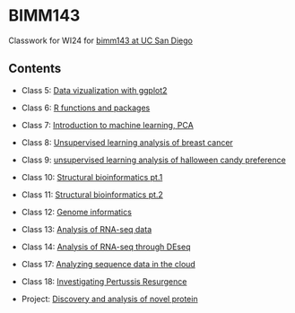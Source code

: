 # BIMM143
Classwork for WI24 for [bimm143 at UC San Diego](https://bioboot.github.io/bimm143_W24/)

## Contents

- Class 5: [Data vizualization with ggplot2](https://github.com/louiskim132/BIMM143/blob/main/class05/class05.md)

- Class 6: [R functions and packages](https://github.com/louiskim132/BIMM143/blob/main/class06/class06-hw.pdf)

- Class 7: [Introduction to machine learning, PCA](https://github.com/louiskim132/BIMM143/blob/main/class07/class07.pdf)

- Class 8: [Unsupervised learning analysis of breast cancer](https://github.com/louiskim132/BIMM143/blob/main/class08/class08/class08.pdf)

- Class 9: [unsupervised learning analysis of halloween candy preference](https://github.com/louiskim132/BIMM143/blob/main/class09/class09.pdf)

- Class 10: [Structural bioinformatics pt.1](https://github.com/louiskim132/BIMM143/blob/main/class10/class10.pdf)

- Class 11: [Structural bioinformatics pt.2](https://github.com/louiskim132/BIMM143/blob/main/class11/class11/class11.pdf)

- Class 12: [Genome informatics](https://github.com/louiskim132/BIMM143/blob/main/class12/class12.pdf)

- Class 13: [Analysis of RNA-seq data](https://github.com/louiskim132/BIMM143/blob/main/class13/class13.pdf)

- Class 14: [Analysis of RNA-seq through DEseq](https://github.com/louiskim132/BIMM143/blob/main/class13/class14.pdf)

- Class 17: [Analyzing sequence data in the cloud](https://github.com/louiskim132/BIMM143/blob/main/class17/class17.pdf)

- Class 18: [Investigating Pertussis Resurgence](https://github.com/louiskim132/BIMM143/blob/main/class18/class18.pdf)

- Project: [Discovery and analysis of novel protein](https://github.com/louiskim132/BIMM143/blob/main/project/Find%20a%20gene.2.pdf)
